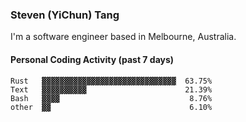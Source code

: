 ### Steven (YiChun) Tang

I'm a software engineer based in Melbourne, Australia.

#### Personal Coding Activity (past 7 days)
```
Rust   ▓▓▓▓▓▓▓▓▓▓▓▓▓▓▓▓▓▓▓▓▓▓▓▓▓▓▓▓▓▓  63.75%
Text   ▓▓▓▓▓▓▓▓▓▓                      21.39%
Bash   ▓▓▓▓                             8.76%
other  ▓▓                               6.10%
```
